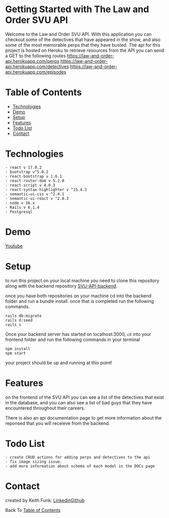 # Getting Started with The Law and Order SVU API
Welcome to the Law and Order SVU API. With this application you can checkout some of the detectives that have appeared in the show, and also some of the most memorable perps   that they have busted.
The api for this project is hosted on Heroku
  to retrieve resources from the API you can send a GET to the following routes
  https://law-and-order-api.herokuapp.com/perps
  https://law-and-order-api.herokuapp.com/detectives
  https://law-and-order-api.herokuapp.com/episodes
  
# Table of Contents
- [Technologies](#Technologies)
- [Demo](#Demo)
- [Setup](#Setup)
- [Features](#Features)
- [Todo List](#Todo-list)
- [Contact](#Contact)

# Technologies
    - react v 17.0.2
    - bootstrap v^5.0.2
    - react-bootstrap v 1.6.1
    - react-router-dom v 5.2.0
    - react-script v 4.0.3
    - react-syntax-highlighter v ^15.4.3
    - semantic-ui-css v ^2.4.1
    - semantic-ui-react v ^2.0.3
    - node v 16.x
    - Rails v 6.1.4
    - Postgresql 
    
# Demo
[Youtube](https://youtu.be/KdwoW42bQ6o)
# Setup
to run this project on your local machine you need to clone this repository along with the backend repository [SVU-API-backend](https://github.com/Sunset05/law_and_order_api_backend). 

once you have both repositories on your machine cd into the backend folder and run a bundle install. once that is completed run the following commands.

    rails db:migrate
    rails d:seed
    rails s
Once your backend server has started on localhost:3000, ```cd``` into your frontend folder and run the following commands in your terminal

    npm install
    npm start

your project should be up and running at this point!

# Features
on the frontend of the SVU API you can see a list of the detectives that exist in the database, and you can also see a list of bad guys that they have encountered throughout their careers.

There is also an api documentation page to get more information about the reponsed that you will receieve from the backend.

# Todo List
    - create CRUD actions for adding perps and detectives to the api
    - fix image sizing issue.
    - add more information about schema of each model in the DOCs page

# Contact
created by Keith Funk:
[Linkedin](https://www.linkedin.com/in/keith-funk-7082a315b/)[Github](https://github.com/Sunset05)

Back To [Table of Contents](#table-of-contents)
